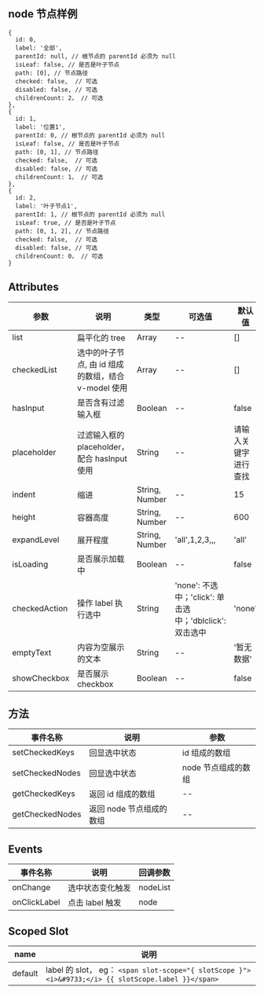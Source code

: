 ## node 节点样例

```
{
  id: 0,
  label: '全部',
  parentId: null, // 根节点的 parentId 必须为 null
  isLeaf: false, // 是否是叶子节点
  path: [0], // 节点路径
  checked: false,  // 可选
  disabled: false, // 可选
  childrenCount: 2， // 可选
},
{
  id: 1,
  label: '位置1',
  parentId: 0, // 根节点的 parentId 必须为 null
  isLeaf: false, // 是否是叶子节点
  path: [0, 1], // 节点路径
  checked: false,  // 可选
  disabled: false, // 可选
  childrenCount: 1， // 可选
},
{
  id: 2,
  label: '叶子节点1',
  parentId: 1, // 根节点的 parentId 必须为 null
  isLeaf: true, // 是否是叶子节点
  path: [0, 1, 2], // 节点路径
  checked: false,  // 可选
  disabled: false, // 可选
  childrenCount: 0， // 可选
}
```

## Attributes

| 参数          | 说明                                                | 类型           | 可选值                                                  | 默认值               |
| ------------- | --------------------------------------------------- | -------------- | ------------------------------------------------------- | -------------------- |
| list          | 扁平化的 tree                                       | Array          | --                                                      | []                   |
| checkedList   | 选中的叶子节点, 由 id 组成的数组，结合 v-model 使用 | Array          | --                                                      | []                   |
| hasInput      | 是否含有过滤输入框                                  | Boolean        | --                                                      | false                |
| placeholder   | 过滤输入框的 placeholder，配合 hasInput 使用        | String         | --                                                      | 请输入关键字进行查找 |
| indent        | 缩进                                                | String, Number | --                                                      | 15                   |
| height        | 容器高度                                            | String, Number | --                                                      | 600                  |
| expandLevel   | 展开程度                                            | String, Number | 'all',1,2,3,,,                                          | 'all'                |
| isLoading     | 是否展示加载中                                      | Boolean        | --                                                      | false                |
| checkedAction | 操作 label 执行选中                                 | String         | 'none': 不选中；'click': 单击选中；'dblclick': 双击选中 | 'none'               |
| emptyText     | 内容为空展示的文本                                  | String         | --                                                      | '暂无数据'           |
| showCheckbox  | 是否展示 checkbox                                   | Boolean        | --                                                      | false                |

## 方法

| 事件名称        | 说明                     | 参数                |
| --------------- | ------------------------ | ------------------- |
| setCheckedKeys  | 回显选中状态             | id 组成的数组       |
| setCheckedNodes | 回显选中状态             | node 节点组成的数组 |
| getCheckedKeys  | 返回 id 组成的数组       | --                  |
| getCheckedNodes | 返回 node 节点组成的数组 | --                  |

## Events

| 事件名称     | 说明             | 回调参数 |
| ------------ | ---------------- | -------- |
| onChange     | 选中状态变化触发 | nodeList |
| onClickLabel | 点击 label 触发  | node     |

## Scoped Slot

| name    | 说明                                                                                                |
| ------- | --------------------------------------------------------------------------------------------------- |
| default | label 的 slot， eg： `<span slot-scope="{ slotScope }"><i>&#9733;</i> {{ slotScope.label }}</span>` |
